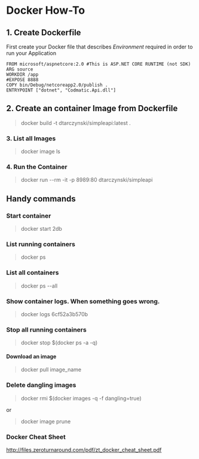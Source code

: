 # Docker How-To
## 1. Create Dockerfile
First create your Docker file that describes *Environment* required in order to run your Application

``` 
FROM microsoft/aspnetcore:2.0 #This is ASP.NET CORE RUNTIME (not SDK)
ARG source
WORKDIR /app
#EXPOSE 8888
COPY bin/Debug/netcoreapp2.0/publish .
ENTRYPOINT ["dotnet", "Codmatic.Api.dll"]
```

## 2. Create an container Image from Dockerfile
> docker build -t dtarczynski/simpleapi:latest .

### 3. List all Images
> docker image ls

### 4. Run the Container
> docker run --rm -it -p 8989:80 dtarczynski/simpleapi

## Handy commands

### Start container
> docker start 2db

### List running containers
> docker ps

### List all containers
> docker ps --all

### Show container logs. When something goes wrong.
> docker logs 6cf52a3b570b

### Stop all running containers
> docker stop $(docker ps -a -q)

#### Download an image
> docker pull image_name

### Delete dangling images
> docker rmi $(docker images -q -f dangling=true)

or

> docker image prune

### Docker Cheat Sheet
http://files.zeroturnaround.com/pdf/zt_docker_cheat_sheet.pdf
